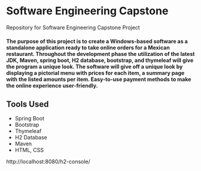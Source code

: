 # Software Engineering Capstone
 Repository for Software Engineering Capstone Project
 #### The purpose of this project is to create a Windows-based software as a standalone application ready to take online orders for a Mexican restaurant. Throughout the development phase the utilization of the latest JDK, Maven, spring boot, H2 database, bootstrap, and thymeleaf will give the program a unique look. The software will give off a unique look by displaying a pictorial menu with prices for each item, a summary page with the listed amounts per item. Easy-to-use payment methods to make the online experience user-friendly.
 
 ## Tools Used
 * Spring Boot
 * Bootstrap
 * Thymeleaf
 * H2 Database
 * Maven
 * HTML, CSS
 
 http://localhost:8080/h2-console/
